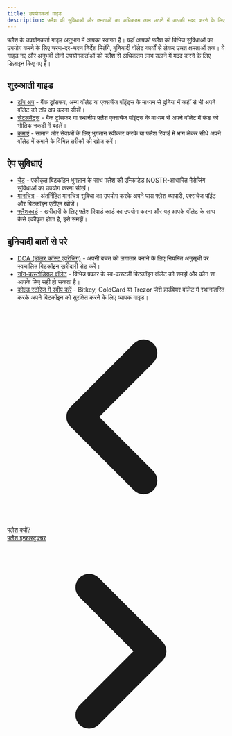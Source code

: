 ```yaml
---
title: उपयोगकर्ता गाइड
description: फ्लैश की सुविधाओं और क्षमताओं का अधिकतम लाभ उठाने में आपकी मदद करने के लिए व्यापक गाइड।
---
```


फ्लैश के उपयोगकर्ता गाइड अनुभाग में आपका स्वागत है। यहाँ आपको फ्लैश की विभिन्न सुविधाओं का उपयोग करने के लिए चरण-दर-चरण निर्देश मिलेंगे, बुनियादी वॉलेट कार्यों से लेकर उन्नत क्षमताओं तक। ये गाइड नए और अनुभवी दोनों उपयोगकर्ताओं को फ्लैश से अधिकतम लाभ उठाने में मदद करने के लिए डिज़ाइन किए गए हैं।

## शुरुआती गाइड

-   [टॉप अप](guides/get-cash) - बैंक ट्रांसफर, अन्य वॉलेट या एक्सचेंज पॉइंट्स के माध्यम से दुनिया में कहीं से भी अपने वॉलेट को टॉप अप करना सीखें।
-   [सेटलमेंट्स](guides/cash-out) - बैंक ट्रांसफर या स्थानीय फ्लैश एक्सचेंज पॉइंट्स के माध्यम से अपने वॉलेट में फंड को भौतिक नकदी में बदलें।
-   [कमाएं](guides/earn) - सामान और सेवाओं के लिए भुगतान स्वीकार करके या फ्लैश रिवार्ड में भाग लेकर सीधे अपने वॉलेट में कमाने के विभिन्न तरीकों की खोज करें।

## ऐप सुविधाएं

<!-- - [संपर्क](guides/contacts) - चैट टैब के माध्यम से सीधे मैसेजिंग और बिटकॉइन भुगतान के लिए अपने संपर्कों तक पहुंचने, जोड़ने और इंटरैक्ट करने का तरीका जानें। -->

-   [चैट](guides/chat) - एकीकृत बिटकॉइन भुगतान के साथ फ्लैश की एन्क्रिप्टेड NOSTR-आधारित मैसेजिंग सुविधाओं का उपयोग करना सीखें।
-   [मानचित्र](guides/map) - अंतर्निहित मानचित्र सुविधा का उपयोग करके अपने पास फ्लैश व्यापारी, एक्सचेंज पॉइंट और बिटकॉइन एटीएम खोजें।
-   [फ्लैशकार्ड](guides/flashcard) - खरीदारी के लिए फ्लैश रिवार्ड कार्ड का उपयोग करना और यह आपके वॉलेट के साथ कैसे एकीकृत होता है, इसे समझें।

## बुनियादी बातों से परे

-   [DCA (डॉलर कॉस्ट एवरेजिंग)](guides/dca) - अपनी बचत को लगातार बनाने के लिए नियमित अनुसूची पर स्वचालित बिटकॉइन खरीदारी सेट करें।
-   [नॉन-कस्टोडियल वॉलेट](guides/non-custodial-wallets) - विभिन्न प्रकार के स्व-कस्टडी बिटकॉइन वॉलेट को समझें और कौन सा आपके लिए सही हो सकता है।
-   [कोल्ड स्टोरेज में स्वीप करें](guides/sweep-to-cold-storage) - Bitkey, ColdCard या Trezor जैसे हार्डवेयर वॉलेट में स्थानांतरित करके अपने बिटकॉइन को सुरक्षित करने के लिए व्यापक गाइड।

<!-- Navigation links -->
<div class="flex justify-between items-center mt-8 pt-4 border-t border-zinc-200 dark:border-zinc-700">
  <div class="w-1/3 text-left">
    <a href="why-flash" class="inline-flex items-center bg-purple-600 hover:bg-purple-700 text-white rounded-md transition-colors px-4 py-2 text-sm font-medium shadow-sm hover:shadow-md">
      <svg xmlns="http://www.w3.org/2000/svg" class="h-6 w-6 mr-2" fill="none" viewBox="0 0 24 24" stroke="currentColor">
        <path stroke-linecap="round" stroke-linejoin="round" stroke-width="3" d="M15 19l-7-7 7-7" />
      </svg>
      फ्लैश क्यों?
    </a>
  </div>
  <div class="w-1/3 text-center">
    <!-- Optional center content -->
  </div>
  <div class="w-1/3 text-right">
    <a href="flash-infrastructure" class="inline-flex items-center bg-purple-600 hover:bg-purple-700 text-white rounded-md transition-colors px-4 py-2 text-sm font-medium shadow-sm hover:shadow-md">
      फ्लैश इन्फ्रास्ट्रक्चर
      <svg xmlns="http://www.w3.org/2000/svg" class="h-6 w-6 ml-2" fill="none" viewBox="0 0 24 24" stroke="currentColor">
        <path stroke-linecap="round" stroke-linejoin="round" stroke-width="3" d="M9 5l7 7-7 7" />
      </svg>
    </a>
  </div>
</div>